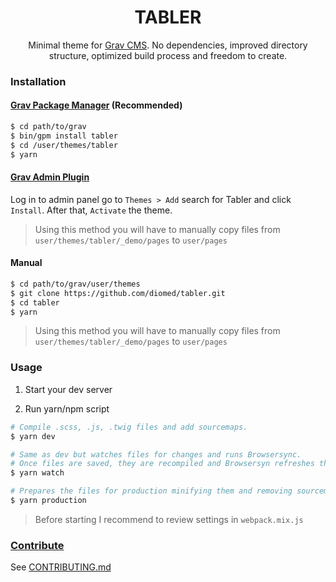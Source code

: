 <h1 align='center'>TABLER</h1>

<p align='center'>
  Minimal theme for <a href='http://github.com/getgrav/grav'>Grav CMS</a>. No dependencies, improved directory structure, optimized build process and freedom to create.
</p>

### Installation

#### [Grav Package Manager](http://learn.getgrav.org/advanced/grav-gpm) (Recommended)

``` sh
$ cd path/to/grav
$ bin/gpm install tabler
$ cd /user/themes/tabler
$ yarn
```

#### [Grav Admin Plugin](https://github.com/getgrav/grav-plugin-admin)

Log in to admin panel go to `Themes > Add` search for Tabler and click `Install`. After that, `Activate` the theme.
> Using this method you will have to manually copy files from `user/themes/tabler/_demo/pages` to `user/pages`

#### Manual

``` sh
$ cd path/to/grav/user/themes
$ git clone https://github.com/diomed/tabler.git
$ cd tabler
$ yarn
```
> Using this method you will have to manually copy files from `user/themes/tabler/_demo/pages` to `user/pages`

### Usage

1. Start your dev server

2. Run yarn/npm script

  ``` sh
  # Compile .scss, .js, .twig files and add sourcemaps.
  $ yarn dev

  # Same as dev but watches files for changes and runs Browsersync.
  # Once files are saved, they are recompiled and Browsersyn refreshes the browsers.
  $ yarn watch

  # Prepares the files for production minifying them and removing sourcemaps.
  $ yarn production
  ```

> Before starting I recommend to review settings in `webpack.mix.js`

### [Contribute](CONTRIBUTING.md)

See [CONTRIBUTING.md](CONTRIBUTING.md)
